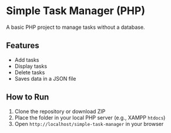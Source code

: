 # Simple Task Manager (PHP)

A basic PHP project to manage tasks without a database.

## Features
- Add tasks
- Display tasks
- Delete tasks
- Saves data in a JSON file

## How to Run
1. Clone the repository or download ZIP
2. Place the folder in your local PHP server (e.g., XAMPP `htdocs`)
3. Open `http://localhost/simple-task-manager` in your browser
